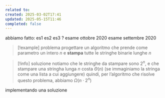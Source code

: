 ```yaml
---
related to: 
created: 2025-03-02T17:41
updated: 2025-05-15T11:46
completed: false
---
```

abbiamo fatto:
es1
es2
es3 ?
esame ottobre 2020
esame settembre 2020
>[!example] problema
progettare un algoritmo che prende come parametro un intero $n$ e **stampa** tutte le stringhe binarie lunghe $n$

>[!info] soluzione
notiamo che le stringhe da stampare sono $2^n$, e che stampare una stringha lunga $n$ costa $\Theta(n)$ (se immaginiamo la stringa come una lista a cui aggiungere)
quindi, per l’algoritmo che risolve questo problema, abbiamo $\Omega(n\cdot 2^n)$

implementando una soluzione 